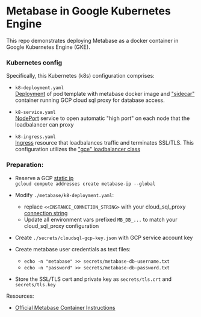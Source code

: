 # Metabase in Google Kubernetes Engine

This repo demonstrates deploying Metabase as a docker container in Google Kubernetes Engine (GKE).

### Kubernetes config

Specifically, this Kubernetes (k8s) configuration comprises:
- `k8-deployment.yaml`<br>[Deployment](https://kubernetes.io/docs/concepts/workloads/controllers/deployment/) of pod template with metabase docker image and ["sidecar"](https://cloud.google.com/sql/docs/mysql/connect-kubernetes-engine) container running GCP cloud sql proxy for database access.

- `k8-service.yaml`<br>[NodePort](https://kubernetes.io/docs/concepts/services-networking/service/#type-nodeport) service to open automatic "high port" on each node that the loadbalancer can proxy

- `k8-ingress.yaml`<br>[Ingress](https://kubernetes.io/docs/concepts/services-networking/ingress/) resource that loadbalances traffic and terminates SSL/TLS. This configuration utilizes the ["gce" loadbalancer class](https://github.com/kubernetes/ingress-gce)

### Preparation:

- Reserve a GCP [static ip](https://cloud.google.com/compute/docs/ip-addresses/reserve-static-external-ip-address)<br>
`gcloud compute addresses create metabase-ip --global`

- Modify `./metabase/k8-deployment.yaml`:
  - replace `<<INSTANCE_CONNETION_STRING>` with your cloud_sql_proxy [connection string](https://cloud.google.com/sql/docs/mysql/connect-admin-proxy)
  - Update all environment vars prefixed `MB_DB_...` to match your cloud_sql_proxy configuration


- Create `./secrets/cloudsql-gcp-key.json` with GCP service account key

- Create metabase user credentials as text files:
  - `echo -n "metabase" >> secrets/metabase-db-username.txt`
  - `echo -n "password" >> secrets/metabase-db-password.txt`


- Store the SSL/TLS cert and private key as `secrets/tls.crt` and `secrets/tls.key`

Resources:
- [Official Metabase Container Instructions](https://www.metabase.com/docs/latest/operations-guide/running-metabase-on-docker.html)
